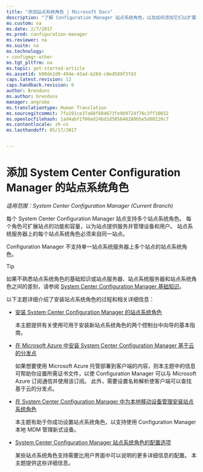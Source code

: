 ```yaml
---
title: "添加站点系统角色 | Microsoft Docs"
description: "了解 Configuration Manager 站点系统角色，以及如何添加它们以扩展站点的功能和容量。"
ms.custom: na
ms.date: 2/7/2017
ms.prod: configuration-manager
ms.reviewer: na
ms.suite: na
ms.technology:
- configmgr-other
ms.tgt_pltfrm: na
ms.topic: get-started-article
ms.assetid: b90de2d9-494e-43ad-b269-c8ed589f37d3
caps.latest.revision: 12
caps.handback.revision: 0
author: Brenduns
ms.author: brenduns
manager: angrobe
ms.translationtype: Human Translation
ms.sourcegitcommit: 7fa191ce37a68f604673fe9b9724f76c3ff10032
ms.openlocfilehash: 1ad4abf1f06ed24bd1d505648280b5e5d80220c7
ms.contentlocale: zh-cn
ms.lasthandoff: 05/17/2017


---
```

# <a name="add-site-system-roles-for-system-center-configuration-manager"></a>添加 System Center Configuration Manager 的站点系统角色

*适用范围：System Center Configuration Manager (Current Branch)*

每个 System Center Configuration Manager 站点支持多个站点系统角色。 每个角色可扩展站点的功能和容量，以为站点提供服务并管理设备和用户。 站点系统服务器上的每个站点系统角色必须来自同一站点。   

Configuration Manager 不支持单一站点系统服务器上多个站点的站点系统角色。  

> [!TIP]  
>  如果不熟悉站点系统角色的基础知识或站点服务器、站点系统服务器和站点系统角色之间的差别，请参阅 [System Center Configuration Manager 基础知识](../../../../core/understand/fundamentals.md)。  

 以下主题详细介绍了安装站点系统角色的过程和相关详细信息：  

-   [安装 System Center Configuration Manager 的站点系统角色](../../../../core/servers/deploy/configure/install-site-system-roles.md)  

     本主题提供有关使用可用于安装新站点系统角色的两个控制台中向导的基本指南。  

-   [在 Microsoft Azure 中安装 System Center Configuration Manager 基于云的分发点](../../../../core/servers/deploy/configure/install-cloud-based-distribution-points-in-microsoft-azure.md)  

    如果想要使用 Microsoft Azure 托管部署到客户端的内容，则本主题中的信息可帮助你设置所需证书文件，以使 Configuration Manager 可以与 Microsoft Azure 订阅通信并使用该订阅。 此外，需要设置名称解析使客户端可以查找基于云的分发点。  

-   [在 System Center Configuration Manager 中为本地移动设备管理安装站点系统角色](../../../../mdm/get-started/install-site-system-roles-for-on-premises-mdm.md)  

     本主题有助于你成功设置站点系统角色，以支持使用 Configuration Manager 本地 MDM 管理新式设备。  

-   [System Center Configuration Manager 站点系统角色的配置选项](../../../../core/servers/deploy/configure/configuration-options-for-site-system-roles.md)  

     某些站点系统角色支持需要比用户界面中可以说明的更多详细信息的配置。 本主题提供这些详细信息。  

